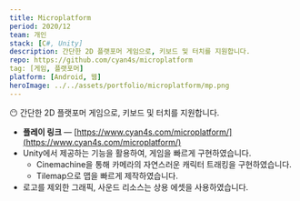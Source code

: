 ```yaml
---
title: Microplatform
period: 2020/12
team: 개인
stack: [C#, Unity]
description: 간단한 2D 플랫포머 게임으로, 키보드 및 터치를 지원합니다.
repo: https://github.com/cyan4s/microplatform
tag: [게임, 플랫포머]
platform: [Android, 웹]
heroImage: ../../assets/portfolio/microplatform/mp.png
---
```


😶 간단한 2D 플랫포머 게임으로, 키보드 및 터치를 지원합니다.

- **플레이 링크** — [https://www.cyan4s.com/microplatform/](https://www.cyan4s.com/microplatform/)
- Unity에서 제공하는 기능을 활용하여, 게임을 빠르게 구현하였습니다.
  - Cinemachine을 통해 카메라의 자연스러운 캐릭터 트래킹을 구현하였습니다.
  - Tilemap으로 맵을 빠르게 제작하였습니다.
- 로고를 제외한 그래픽, 사운드 리소스는 상용 에셋을 사용하였습니다.
